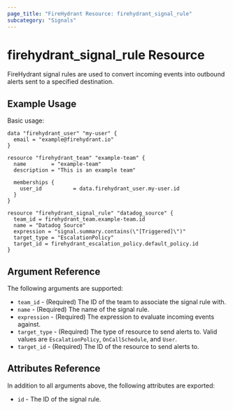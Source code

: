 ```yaml
---
page_title: "FireHydrant Resource: firehydrant_signal_rule"
subcategory: "Signals"
---
```


# firehydrant_signal_rule Resource

FireHydrant signal rules are used to convert incoming events into outbound alerts sent to a specified destination.

## Example Usage

Basic usage:
```hcl
data "firehydrant_user" "my-user" {
  email = "example@firehydrant.io"
}

resource "firehydrant_team" "example-team" {
  name        = "example-team"
  description = "This is an example team"

  memberships {
    user_id          = data.firehydrant_user.my-user.id
  }
}

resource "firehydrant_signal_rule" "datadog_source" {
  team_id = firehydrant_team.example-team.id
  name = "Datadog Source"
  expression = "signal.summary.contains(\"[Triggered]\")"
  target_type = "EscalationPolicy"
  target_id = firehydrant_escalation_policy.default_policy.id
}
```

## Argument Reference

The following arguments are supported:

* `team_id` - (Required) The ID of the team to associate the signal rule with.
* `name` - (Required) The name of the signal rule.
* `expression` - (Required) The expression to evaluate incoming events against.
* `target_type` - (Required) The type of resource to send alerts to. Valid values are `EscalationPolicy`, `OnCallSchedule`, and `User`.
* `target_id` - (Required) The ID of the resource to send alerts to.

## Attributes Reference

In addition to all arguments above, the following attributes are exported:

* `id` - The ID of the signal rule.
